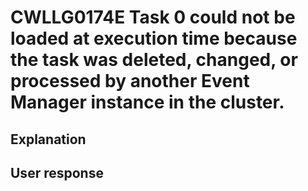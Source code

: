 # CWLLG0174E Task 0 could not be loaded at execution time because the task was deleted, changed, or processed by another Event Manager instance in the cluster.

## Explanation

## User response